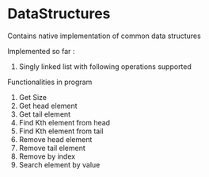# DataStructures
Contains native implementation of common data structures

Implemented so far :

1. Singly linked list with following operations supported

Functionalities in program
1. Get Size
2. Get head element
3. Get tail element
4. Find Kth element from head
5. Find Kth element from tail
6. Remove head element
7. Remove tail element
8. Remove by index
9. Search element by value

